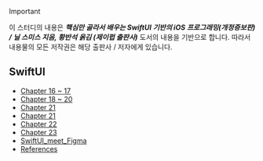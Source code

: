 > [!IMPORTANT]
> 이 스터디의 내용은 ***핵심만 골라서 배우는 SwiftUI 기반의 iOS 프로그래밍(개정증보판) / 닐 스미스 지음, 황반석 옭김 (제이펍 출판사)*** 도서의 내용을 기반으로 합니다.
> 따라서 내용물의 모든 저작권은 해당 출판사 / 저자에게 있습니다.

## SwiftUI

* [Chapter 16 ~ 17](swift-ui/Chapter16-17.md)
* [Chapter 18 ~ 20](swift-ui/Chapter18-20.md)
* [Chapter 21](swift-ui/Chapter21.md)
* [Chapter 21](swift-ui/Chapter21.md)
* [Chapter 22](swift-ui/Chapter22.md)
* [Chapter 23](swift-ui/Chapter23.md)
* [SwiftUI_meet_Figma](swift-ui/SwiftUI_meet_Figma.md)
* [References](swift-ui/References.md)
